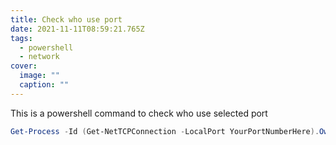 ```yaml
---
title: Check who use port
date: 2021-11-11T08:59:21.765Z
tags:
  - powershell
  - network
cover:
  image: ""
  caption: ""
---
```

This is a powershell command to check who use selected port
```powershell
Get-Process -Id (Get-NetTCPConnection -LocalPort YourPortNumberHere).OwningProcess
```